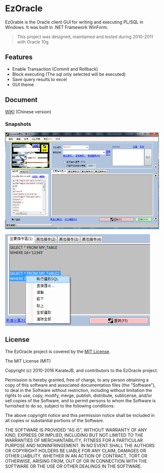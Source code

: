 # EzOracle

EzOrable is the Oracle client GUI for writing and executing PL/SQL in Windows.
It was built in .NET Framework WinForm.

> This project was designed, maintained and tested during 2010-2011 with Oracle 10g.

## Features

* Enable Transaction (Commit and Rollback)
* Block executing (The sql only selected will be executed)
* Save query results to excel
* GUI theme

## Document

[WIKI](https://github.com/KarateJB/EzOracle/wiki) (Chinese version)



### Snapshots

![Main](/assets/MainForm.png)

![BlockQuery](/assets/BlockQuery.png)



## License

The EzOracle project is covered by the [MIT License](http://opensource.org/licenses/MIT "MIT License").

The MIT License (MIT)

Copyright (c) 2010-2016 KarateJB, and contributors to the EzOracle project.

Permission is hereby granted, free of charge, to any person obtaining a copy
of this software and associated documentation files (the "Software"), to deal
in the Software without restriction, including without limitation the rights
to use, copy, modify, merge, publish, distribute, sublicense, and/or sell
copies of the Software, and to permit persons to whom the Software is
furnished to do so, subject to the following conditions:

The above copyright notice and this permission notice shall be included in
all copies or substantial portions of the Software.

THE SOFTWARE IS PROVIDED "AS IS", WITHOUT WARRANTY OF ANY KIND, EXPRESS OR
IMPLIED, INCLUDING BUT NOT LIMITED TO THE WARRANTIES OF MERCHANTABILITY,
FITNESS FOR A PARTICULAR PURPOSE AND NONINFRINGEMENT. IN NO EVENT SHALL THE
AUTHORS OR COPYRIGHT HOLDERS BE LIABLE FOR ANY CLAIM, DAMAGES OR OTHER
LIABILITY, WHETHER IN AN ACTION OF CONTRACT, TORT OR OTHERWISE, ARISING FROM,
OUT OF OR IN CONNECTION WITH THE SOFTWARE OR THE USE OR OTHER DEALINGS IN
THE SOFTWARE.

